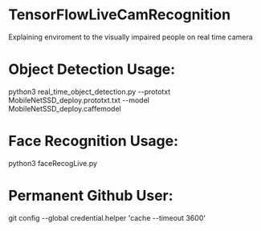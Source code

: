 # TensorFlowLiveCamRecognition
Explaining enviroment to the visually impaired people on real time camera


# Object Detection Usage: 
python3 real_time_object_detection.py --prototxt MobileNetSSD_deploy.prototxt.txt --model MobileNetSSD_deploy.caffemodel

# Face Recognition Usage:
python3 faceRecogLive.py

# Permanent Github User:
git config --global credential.helper 'cache --timeout 3600'

